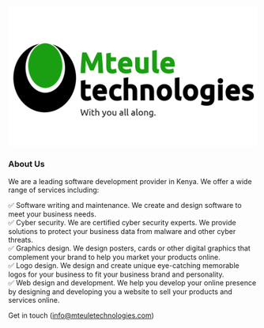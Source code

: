 ![Logo](mteule%20technologies%20logo.png)

### About Us
We are a leading software development provider in Kenya. We offer a wide range of services including:

✅ Software writing and maintenance. We create and design software to meet your business needs.  
✅ Cyber security. We are certified cyber security experts. We provide solutions to protect your business data from malware and other cyber threats.  
✅ Graphics design. We design posters, cards or other digital graphics that complement your brand to help you market your products online.  
✅ Logo design. We design and create unique eye-catching memorable logos for your business to fit your business brand and personality.  
✅ Web design and development. We help you develop your online presence by designing and developing you a website to sell your products and services online.  

Get in touch (info@mteuletechnologies.com)
